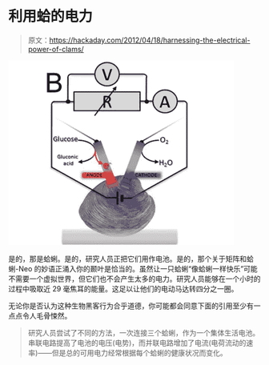 # 利用蛤的电力

> 原文：<https://hackaday.com/2012/04/18/harnessing-the-electrical-power-of-clams/>

![](img/b31669adacd2795cee17e145dc89f742.png "So Clam-Neo... Do you choose the red plankton or the blue plankton?")

是的，那是蛤蜊。是的，研究人员正把它们用作电池。是的，那个关于矩阵和蛤蜊-Neo 的妙语正涌入你的颞叶是恰当的。虽然让一只蛤蜊“像蛤蜊一样快乐”可能不需要一个虚拟世界，但它们也不会产生太多的电力。研究人员能够在一个小时的过程中吸取近 29 毫焦耳的能量。这足以让他们的电动马达转四分之一圈。

无论你是否认为这种生物黑客行为合乎道德，你可能都会同意下面的引用至少有一点点令人毛骨悚然。

> 研究人员尝试了不同的方法，一次连接三个蛤蜊，作为一个集体生活电池。串联电路提高了电池的电压(电势)，而并联电路增加了电流(电荷流动的速率)——但是总的可用电力经常根据每个蛤蜊的健康状况而变化。
